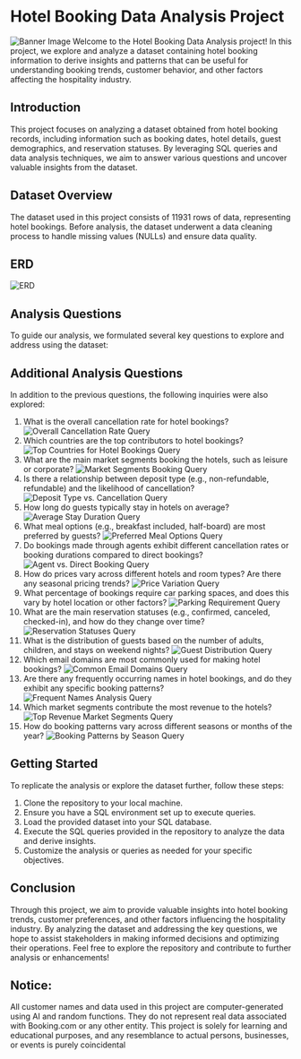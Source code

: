 # Hotel Booking Data Analysis Project
 ![Banner Image](https://github.com/nazims-flow/Hotel-Booking-Data-Analysis-Project/blob/main/booking_banner.png)
 Welcome to the Hotel Booking Data Analysis project! In this project, we explore and analyze a
 dataset containing hotel booking information to derive insights and patterns that can be useful
 for understanding booking trends, customer behavior, and other factors affecting the hospitality
 industry.
 ## Introduction
 This project focuses on analyzing a dataset obtained from hotel booking records, including
 information such as booking dates, hotel details, guest demographics, and reservation statuses.
 By leveraging SQL queries and data analysis techniques, we aim to answer various questions
 and uncover valuable insights from the dataset.
 ## Dataset Overview
 The dataset used in this project consists of 11931 rows of data, representing hotel
 bookings. Before analysis, the dataset underwent a data cleaning process to handle missing
 values (NULLs) and ensure data quality.
 ## ERD
 ![ERD](https://github.com/nazims-flow/Hotel-Booking-Data-Analysis-Project/blob/main/ERD_bookings.png)
 ## Analysis Questions
 To guide our analysis, we formulated several key questions to explore and address using the
 dataset:
 ## Additional Analysis Questions
In addition to the previous questions, the following inquiries were also explored:
 1. What is the overall cancellation rate for hotel bookings?
 ![Overall Cancellation Rate Query](https://github.com/nazims-flow/Hotel-Booking-Data-Analysis-Project/blob/main/query%20images/q1.jpeg)
 2. Which countries are the top contributors to hotel bookings?
 ![Top Countries for Hotel Bookings Query](https://github.com/nazims-flow/Hotel-Booking-Data-Analysis-Project/blob/main/query%20images/q2.jpeg)
 3. What are the main market segments booking the hotels, such as leisure or corporate?
 ![Market Segments Booking Query](https://github.com/nazims-flow/Hotel-Booking-Data-Analysis-Project/blob/main/query%20images/q3.jpeg)
 4. Is there a relationship between deposit type (e.g., non-refundable, refundable) and the
 likelihood of cancellation?
 ![Deposit Type vs. Cancellation Query](https://github.com/nazims-flow/Hotel-Booking-Data-Analysis-Project/blob/main/query%20images/q4.jpeg)
 5. How long do guests typically stay in hotels on average?
 ![Average Stay Duration Query](https://github.com/nazims-flow/Hotel-Booking-Data-Analysis-Project/blob/main/query%20images/q5.jpeg)
 6. What meal options (e.g., breakfast included, half-board) are most preferred by guests?
 ![Preferred Meal Options Query](https://github.com/nazims-flow/Hotel-Booking-Data-Analysis-Project/blob/main/query%20images/q6.jpeg)
 7. Do bookings made through agents exhibit different cancellation rates or booking durations
 compared to direct bookings?
 ![Agent vs. Direct Booking Query](https://github.com/nazims-flow/Hotel-Booking-Data-Analysis-Project/blob/main/query%20images/q7.jpeg)
 8. How do prices vary across different hotels and room types? Are there any seasonal pricing
 trends?
 ![Price Variation Query](https://github.com/nazims-flow/Hotel-Booking-Data-Analysis-Project/blob/main/query%20images/q8.jpeg)
 9. What percentage of bookings require car parking spaces, and does this vary by hotel location
 or other factors?
 ![Parking Requirement Query](https://github.com/nazims-flow/Hotel-Booking-Data-Analysis-Project/blob/main/query%20images/q9.jpeg)
 10. What are the main reservation statuses (e.g., confirmed, canceled, checked-in), and how do
 they change over time?
 ![Reservation Statuses Query](https://github.com/nazims-flow/Hotel-Booking-Data-Analysis-Project/blob/main/query%20images/q10.jpeg)
 11. What is the distribution of guests based on the number of adults, children, and stays on
 weekend nights?
 ![Guest Distribution Query](https://github.com/nazims-flow/Hotel-Booking-Data-Analysis-Project/blob/main/query%20images/q11.jpeg)
 12. Which email domains are most commonly used for making hotel bookings?
 ![Common Email Domains Query](https://github.com/nazims-flow/Hotel-Booking-Data-Analysis-Project/blob/main/query%20images/q12.jpeg)
13. Are there any frequently occurring names in hotel bookings, and do they exhibit any specific
 booking patterns?
 ![Frequent Names Analysis Query](https://github.com/nazims-flow/Hotel-Booking-Data-Analysis-Project/blob/main/query%20images/q13.jpeg)
 14. Which market segments contribute the most revenue to the hotels?
 ![Top Revenue Market Segments Query](https://github.com/nazims-flow/Hotel-Booking-Data-Analysis-Project/blob/main/query%20images/q14.jpeg)
 15. How do booking patterns vary across different seasons or months of the year?
 ![Booking Patterns by Season Query](https://github.com/nazims-flow/Hotel-Booking-Data-Analysis-Project/blob/main/query%20images/q15.jpeg)
 ## Getting Started
 To replicate the analysis or explore the dataset further, follow these steps:
 1. Clone the repository to your local machine.
 2. Ensure you have a SQL environment set up to execute queries.
 3. Load the provided dataset into your SQL database.
 4. Execute the SQL queries provided in the repository to analyze the data and derive insights.
 5. Customize the analysis or queries as needed for your specific objectives.
 ## Conclusion
 Through this project, we aim to provide valuable insights into hotel booking trends, customer
 preferences, and other factors influencing the hospitality industry. By analyzing the dataset and
 addressing the key questions, we hope to assist stakeholders in making informed decisions and
 optimizing their operations.
 Feel free to explore the repository and contribute to further analysis or enhancements!
 ## Notice:
 All customer names and data used in this project are computer-generated using AI and random
 functions. They do not represent real data associated with Booking.com or any other entity. This
project is solely for learning and educational purposes, and any resemblance to actual persons,
 businesses, or events is purely coincidental

